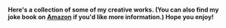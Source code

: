 #### Here's a collection of some of my creative works. (You can also find my joke book on [Amazon](https://www.amazon.com/Jokes-Puns-Other-Silly-Things/dp/B0CNMYJK1T) if you'd like more information.) Hope you enjoy!
